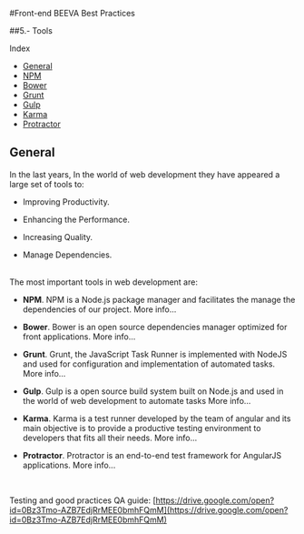 #Front-end BEEVA Best Practices   

##5.- Tools

Index  

* [General](#general)
* [NPM](npm)
* [Bower](bower)
* [Grunt](grunt)
* [Gulp](gulp)
* [Karma](karma)
* [Protractor](protractor)

## <a name='general'>General</a>

In the last years, In the world of web development they have appeared a large set of tools to:

   - Improving Productivity.
   
   - Enhancing the Performance.
 
   - Increasing Quality.

   - Manage Dependencies.
   
</br>
The most important tools in web development are:

  - <b>NPM</b>.
   NPM is a Node.js package manager and facilitates the manage the dependencies of our project.  <a name='npm'>More info...</a>

  - <b>Bower</b>.
   Bower is an open source dependencies manager optimized for front applications. <a name='bower'>More info...</a>

  - <b>Grunt</b>.
   Grunt, the JavaScript Task Runner is implemented with NodeJS and used for configuration and implementation of automated tasks. <a name='grunt'>More info...</a>

  - <b>Gulp</b>.
   Gulp is a open source  build system built on Node.js and used in the world of web development to automate tasks <a name='gulp'>More info...</a>

  - <b>Karma</b>.
   Karma is a test runner developed by the team of angular and its main objective is to provide a productive testing environment to developers that fits all their needs. <a name='karma'>More info...</a>

  - <b>Protractor</b>.
   Protractor is an end-to-end test framework for AngularJS applications. <a name='protactor'>More info...</a>

<br/>

Testing and good practices QA guide: [https://drive.google.com/open?id=0Bz3Tmo-AZB7EdjRrMEE0bmhFQmM](https://drive.google.com/open?id=0Bz3Tmo-AZB7EdjRrMEE0bmhFQmM)
